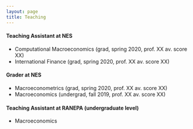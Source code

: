 ```yaml
---
layout: page
title: Teaching
---
```

#### Teaching Assistant at NES 
* Computational Macroeconomics (grad, spring 2020, prof. XX av. score XX)
* International Finance (grad, spring 2020, prof. XX av. score XX)

#### Grader at NES 
* Macroeconometrics (grad, spring 2020, prof. XX av. score XX)
* Macroeconomics  (undergrad, fall 2019, prof. XX av. score XX)

#### Teaching Assistant at RANEPA (undergraduate level)

* Macroeconomics